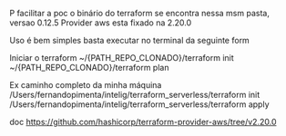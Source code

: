 
P facilitar a poc o binário do terraform se encontra nessa msm pasta, versao 0.12.5
Provider aws esta fixado na 2.20.0

Uso é bem simples basta executar no terminal da seguinte form

Iniciar o terraform
~/{PATH_REPO_CLONADO}/terraform init 
~/{PATH_REPO_CLONADO}/terraform plan

Ex caminho completo da minha máquina
/Users/fernandopimenta/intelig/terraform_serverless/terraform init
/Users/fernandopimenta/intelig/terraform_serverless/terraform apply


doc
https://github.com/hashicorp/terraform-provider-aws/tree/v2.20.0